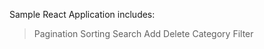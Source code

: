 Sample React Application includes:

> Pagination
> Sorting
> Search
> Add
> Delete
> Category Filter
